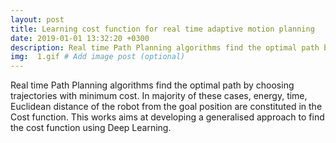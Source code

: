 ```yaml
---
layout: post
title: Learning cost function for real time adaptive motion planning
date: 2019-01-01 13:32:20 +0300
description: Real time Path Planning algorithms find the optimal path by choosing trajectories with minimum cost. This works aims at developing a generalised approach to find the cost function using Deep Learning.  
img:  1.gif # Add image post (optional)
---
```

Real time Path Planning algorithms find the optimal path by choosing trajectories with minimum cost. In majority of these cases, energy, time, Euclidean distance of the robot from the goal position are constituted in the Cost function. This works aims at developing a generalised approach to find the cost function using Deep Learning. 

